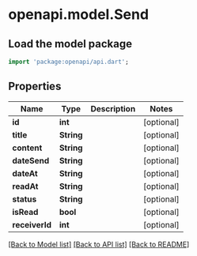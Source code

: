 # openapi.model.Send

## Load the model package
```dart
import 'package:openapi/api.dart';
```

## Properties
Name | Type | Description | Notes
------------ | ------------- | ------------- | -------------
**id** | **int** |  | [optional] 
**title** | **String** |  | [optional] 
**content** | **String** |  | [optional] 
**dateSend** | **String** |  | [optional] 
**dateAt** | **String** |  | [optional] 
**readAt** | **String** |  | [optional] 
**status** | **String** |  | [optional] 
**isRead** | **bool** |  | [optional] 
**receiverId** | **int** |  | [optional] 

[[Back to Model list]](../README.md#documentation-for-models) [[Back to API list]](../README.md#documentation-for-api-endpoints) [[Back to README]](../README.md)


